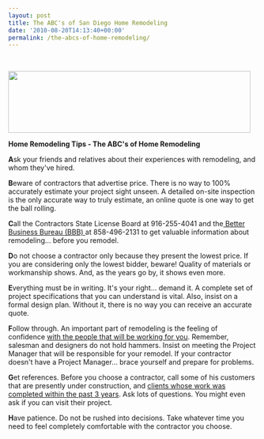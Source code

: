 ```yaml
---
layout: post
title: The ABC's of San Diego Home Remodeling
date: '2010-08-20T14:13:40+00:00'
permalink: /the-abcs-of-home-remodeling/
---
```

<strong> </strong>

<strong><img title="Home Remodeling Advice" src="http://murraylampert.com/wp-content/uploads/2010/08/remodel.gif" alt="" width="490" height="125" /></strong>

<strong>Home Remodeling Tips - The ABC's of Home Remodeling</strong>

<strong>A</strong>sk your friends and relatives about their experiences with remodeling, and whom they've hired.

<strong>B</strong>eware of contractors that advertise price. There is no way to 100% accurately estimate your project sight unseen. A detailed on-site inspection is the only accurate way to truly estimate, an online quote is one way to get the ball rolling.

<strong>C</strong>all the Contractors State License Board at 916-255-4041 and the<a href="http://www.bbb.org"> Better Business Bureau (BBB) </a>at 858-496-2131 to get valuable information about remodeling… before you remodel.

<strong>D</strong>o not choose a contractor only because they present the lowest price. If you are considering only the lowest bidder, beware! Quality of materials or workmanship shows. And, as the years go by, it shows even more.

<strong>E</strong>verything must be in writing. It's your right… demand it. A complete set of project specifications that you can understand is vital. Also, insist on a formal design plan. Without it, there is no way you can receive an accurate quote.

<strong>F</strong>ollow through. An important part of remodeling is the feeling of confidence <a href="http://www.murraylampert.com/about/">with the people that will be working for you</a>. Remember, salesman and designers do not hold hammers. Insist on meeting the Project Manager that will be responsible for your remodel. If your contractor doesn't have a Project Manager… brace yourself and prepare for problems.

<strong>G</strong>et references. Before you choose a contractor, call some of his customers that are presently under construction, and <a href="http://www.murraylampert.com/testimonials/murray_lampert_testimonials.php">clients whose work was completed within the past 3 years</a>. Ask lots of questions. You might even ask if you can visit their project.

<strong>H</strong>ave patience. Do not be rushed into decisions. Take whatever time you need to feel completely comfortable with the contractor you choose.
